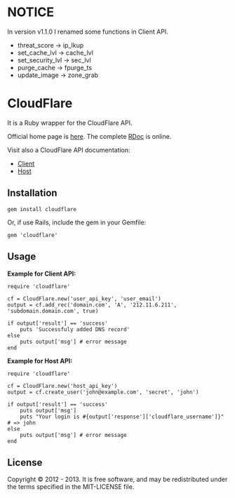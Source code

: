 NOTICE
======

In version v1.1.0 I renamed some functions in Client API.

-	threat_score -> ip_lkup
-	set_cache_lvl -> cache_lvl
-	set_security_lvl -> sec_lvl
- 	purge_cache -> fpurge_ts
-	update_image -> zone_grab


CloudFlare
==========

It is a Ruby wrapper for the CloudFlare API.

Official home page is [here](https://github.com/B4k3r/cloudflare). The complete [RDoc](http://rdoc.info/github/B4k3r/cloudflare/) is online.

Visit also a CloudFlare API documentation:

-    [Client](http://www.cloudflare.com/docs/client-api.html)
-    [Host](http://www.cloudflare.com/docs/host-api.html)

Installation
------------

```
gem install cloudflare
```

Or, if use Rails, include the gem in your Gemfile:

```
gem 'cloudflare'
```

Usage
-----

**Example for Client API:**

```
require 'cloudflare'

cf = CloudFlare.new('user_api_key', 'user_email')
output = cf.add_rec('domain.com', 'A', '212.11.6.211', 'subdomain.domain.com', true)

if output['result'] == 'success'
  	puts 'Successfuly added DNS record'
else
	puts output['msg'] # error message
end
```

**Example for Host API:**

```
require 'cloudflare'

cf = CloudFlare.new('host_api_key')
output = cf.create_user('john@example.com', 'secret', 'john')

if output['result'] == 'success'
  	puts output['msg']
  	puts "Your login is #{output['response']['cloudflare_username']}" # => john
else
  	puts output['msg'] # error message
end
```

License
-------

Copyright &copy; 2012 - 2013. It is free software, and may be redistributed under the terms specified in the MIT-LICENSE file.






